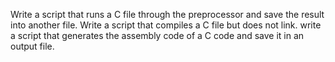 Write a script that runs a C file through the preprocessor and save the result into another file.
Write a script that compiles a C file but does not link.
write a script that generates the assembly code of a C code and save it in an output file.
